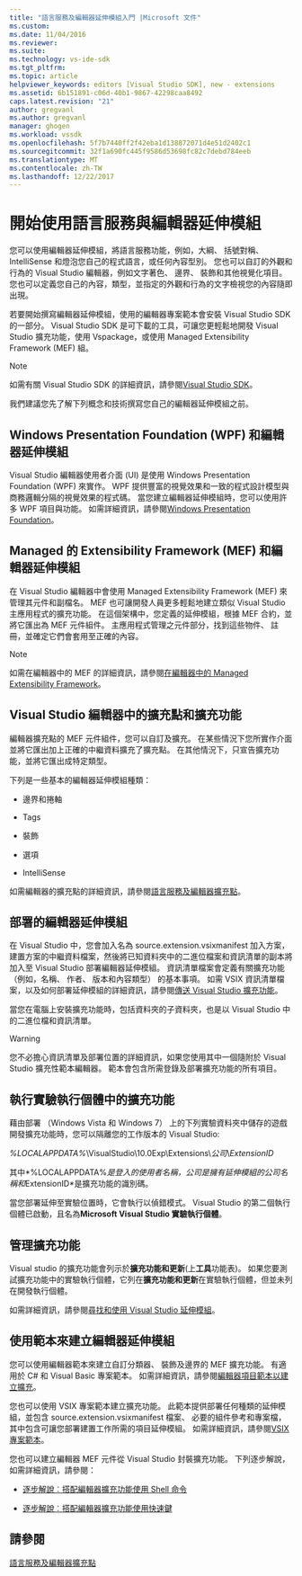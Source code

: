 ```yaml
---
title: "語言服務及編輯器延伸模組入門 |Microsoft 文件"
ms.custom: 
ms.date: 11/04/2016
ms.reviewer: 
ms.suite: 
ms.technology: vs-ide-sdk
ms.tgt_pltfrm: 
ms.topic: article
helpviewer_keywords: editors [Visual Studio SDK], new - extensions
ms.assetid: 6b151891-c06d-40b1-9867-42298caa8492
caps.latest.revision: "21"
author: gregvanl
ms.author: gregvanl
manager: ghogen
ms.workload: vssdk
ms.openlocfilehash: 5f7b7440ff2f42eba1d138872071d4e51d2402c1
ms.sourcegitcommit: 32f1a690fc445f9586d53698fc82c7debd784eeb
ms.translationtype: MT
ms.contentlocale: zh-TW
ms.lasthandoff: 12/22/2017
---
```

# <a name="getting-started-with-language-service-and-editor-extensions"></a>開始使用語言服務與編輯器延伸模組
您可以使用編輯器延伸模組，將語言服務功能，例如，大綱、 括號對稱、 IntelliSense 和燈泡您自己的程式語言，或任何內容型別。 您也可以自訂的外觀和行為的 Visual Studio 編輯器，例如文字著色、 邊界、 裝飾和其他視覺化項目。 您也可以定義您自己的內容，類型，並指定的外觀和行為的文字檢視您的內容隨即出現。  
  
 若要開始撰寫編輯器延伸模組，使用的編輯器專案範本會安裝 Visual Studio SDK 的一部分。 Visual Studio SDK 是可下載的工具，可讓您更輕鬆地開發 Visual Studio 擴充功能，使用 Vspackage，或使用 Managed Extensibility Framework (MEF) 組。  
  
> [!NOTE]
>  如需有關 Visual Studio SDK 的詳細資訊，請參閱[Visual Studio SDK](../extensibility/visual-studio-sdk.md)。  
  
 我們建議您先了解下列概念和技術撰寫您自己的編輯器延伸模組之前。  
  
## <a name="the-windows-presentation-foundation-wpf-and-editor-extensions"></a>Windows Presentation Foundation (WPF) 和編輯器延伸模組  
 Visual Studio 編輯器使用者介面 (UI) 是使用 Windows Presentation Foundation (WPF) 來實作。 WPF 提供豐富的視覺效果和一致的程式設計模型與商務邏輯分隔的視覺效果的程式碼。 當您建立編輯器延伸模組時，您可以使用許多 WPF 項目與功能。 如需詳細資訊，請參閱[Windows Presentation Foundation](/dotnet/framework/wpf/index)。  
  
## <a name="the-managed-extensibility-framework-mef-and-editor-extensions"></a>Managed 的 Extensibility Framework (MEF) 和編輯器延伸模組  
 在 Visual Studio 編輯器中會使用 Managed Extensibility Framework (MEF) 來管理其元件和副檔名。 MEF 也可讓開發人員更多輕鬆地建立類似 Visual Studio 主應用程式的擴充功能。 在這個架構中，您定義的延伸模組，根據 MEF 合約，並將它匯出為 MEF 元件組件。 主應用程式管理之元件部分，找到這些物件、 註冊，並確定它們會套用至正確的內容。  
  
> [!NOTE]
>  如需在編輯器中的 MEF 的詳細資訊，請參閱[在編輯器中的 Managed Extensibility Framework](../extensibility/managed-extensibility-framework-in-the-editor.md)。  
  
## <a name="visual-studio-editor-extension-points-and-extensions"></a>Visual Studio 編輯器中的擴充點和擴充功能  
 編輯器擴充點的 MEF 元件組件，您可以自訂及擴充。 在某些情況下您所實作介面並將它匯出加上正確的中繼資料擴充了擴充點。 在其他情況下，只宣告擴充功能，並將它匯出成特定類型。  
  
 下列是一些基本的編輯器延伸模組種類：  
  
-   邊界和捲軸  
  
-   Tags  
  
-   裝飾  
  
-   選項  
  
-   IntelliSense  
  
 如需編輯器的擴充點的詳細資訊，請參閱[語言服務及編輯器擴充點](../extensibility/language-service-and-editor-extension-points.md)。  
  
## <a name="deploying-editor-extensions"></a>部署的編輯器延伸模組  
 在 Visual Studio 中，您會加入名為 source.extension.vsixmanifest 加入方案，建置方案的中繼資料檔案，然後將已知資料夾中的二進位檔案和資訊清單的副本將加入至 Visual Studio 部署編輯器延伸模組。 資訊清單檔案會定義有關擴充功能 （例如，名稱、 作者、 版本和內容類型） 的基本事項。 如需 VSIX 資訊清單檔案，以及如何部署延伸模組的詳細資訊，請參閱[傳送 Visual Studio 擴充功能](../extensibility/shipping-visual-studio-extensions.md)。  
  
 當您在電腦上安裝擴充功能時，包括資料夾的子資料夾，也是以 Visual Studio 中的二進位檔和資訊清單。  
  
> [!WARNING]
>  您不必擔心資訊清單及部署位置的詳細資訊，如果您使用其中一個隨附於 Visual Studio 擴充性範本編輯器。 範本會包含所需登錄及部署擴充功能的所有項目。  
  
## <a name="running-extensions-in-the-experimental-instance"></a>執行實驗執行個體中的擴充功能  
 藉由部署 （Windows Vista 和 Windows 7） 上的下列實驗資料夾中儲存的遊戲開發擴充功能時，您可以隔離您的工作版本的 Visual Studio:  
  
 *%LOCALAPPDATA%*\VisualStudio\10.0Exp\Extensions\\*公司*\\*ExtensionID*  
  
 其中*%LOCALAPPDATA%*是登入的使用者名稱，*公司*是擁有延伸模組的公司名稱和*ExtensionID*是擴充功能的識別碼。  
  
 當您部署延伸至實驗位置時，它會執行以偵錯模式。 Visual Studio 的第二個執行個體已啟動，且名為**Microsoft Visual Studio 實驗執行個體**。  
  
## <a name="managing-extensions"></a>管理擴充功能  
 Visual studio 的擴充功能會列示於**擴充功能和更新**(上**工具**功能表)。 如果您要測試擴充功能中的實驗執行個體，它列在**擴充功能和更新**在實驗執行個體，但並未列在開發執行個體。  
  
 如需詳細資訊，請參閱[尋找和使用 Visual Studio 延伸模組](../ide/finding-and-using-visual-studio-extensions.md)。  
  
## <a name="using-templates-to-create-editor-extensions"></a>使用範本來建立編輯器延伸模組  
 您可以使用編輯器範本來建立自訂分類器、 裝飾及邊界的 MEF 擴充功能。 有適用於 C# 和 Visual Basic 專案範本。 如需詳細資訊，請參閱[編輯器項目範本以建立擴充](../extensibility/creating-an-extension-with-an-editor-item-template.md)。  
  
 您也可以使用 VSIX 專案範本建立擴充功能。 此範本提供部署任何種類的延伸模組，並包含 source.extension.vsixmanifest 檔案、 必要的組件參考和專案檔，其中包含可讓您部署建置工作所需的項目延伸模組。 如需詳細資訊，請參閱[VSIX 專案範本](../extensibility/vsix-project-template.md)。  
  
 您也可以建立編輯器 MEF 元件從 Visual Studio 封裝擴充功能。 下列逐步解說，如需詳細資訊，請參閱：  
  
-   [逐步解說︰搭配編輯器擴充功能使用 Shell 命令](../extensibility/walkthrough-using-a-shell-command-with-an-editor-extension.md)  
  
-   [逐步解說︰搭配編輯器擴充功能使用快速鍵](../extensibility/walkthrough-using-a-shortcut-key-with-an-editor-extension.md)  
  
## <a name="see-also"></a>請參閱  
 [語言服務及編輯器擴充點](../extensibility/language-service-and-editor-extension-points.md)